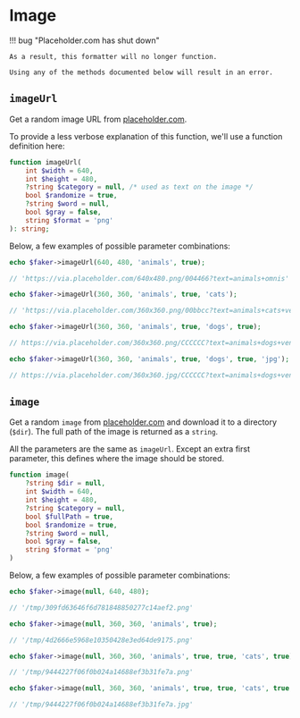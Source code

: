 # Image

!!! bug "Placeholder.com has shut down"

    As a result, this formatter will no longer function.

    Using any of the methods documented below will result in an error.

## `imageUrl`

Get a random image URL from [placeholder.com](https://placeholder.com).

To provide a less verbose explanation of this function, we'll use a function definition here:

```php
function imageUrl(
    int $width = 640,
    int $height = 480,
    ?string $category = null, /* used as text on the image */
    bool $randomize = true,
    ?string $word = null,
    bool $gray = false,
    string $format = 'png'
): string;
```

Below, a few examples of possible parameter combinations:

```php
echo $faker->imageUrl(640, 480, 'animals', true);

// 'https://via.placeholder.com/640x480.png/004466?text=animals+omnis'

echo $faker->imageUrl(360, 360, 'animals', true, 'cats');

// 'https://via.placeholder.com/360x360.png/00bbcc?text=animals+cats+vero'

echo $faker->imageUrl(360, 360, 'animals', true, 'dogs', true);

// https://via.placeholder.com/360x360.png/CCCCCC?text=animals+dogs+veniam

echo $faker->imageUrl(360, 360, 'animals', true, 'dogs', true, 'jpg');

// https://via.placeholder.com/360x360.jpg/CCCCCC?text=animals+dogs+veniam
```

## `image`

Get a random `image` from [placeholder.com](https://placeholder.com) and download it to a directory (`$dir`). The full
path of the image is returned as a `string`.

All the parameters are the same as `imageUrl`. Except an extra first parameter, this defines where the
image should be stored.

```php
function image(
    ?string $dir = null,
    int $width = 640,
    int $height = 480,
    ?string $category = null,
    bool $fullPath = true,
    bool $randomize = true,
    ?string $word = null,
    bool $gray = false,
    string $format = 'png'
)
```

Below, a few examples of possible parameter combinations:

```php
echo $faker->image(null, 640, 480);

// '/tmp/309fd63646f6d781848850277c14aef2.png'

echo $faker->image(null, 360, 360, 'animals', true);

// '/tmp/4d2666e5968e10350428e3ed64de9175.png'

echo $faker->image(null, 360, 360, 'animals', true, true, 'cats', true);

// '/tmp/9444227f06f0b024a14688ef3b31fe7a.png'

echo $faker->image(null, 360, 360, 'animals', true, true, 'cats', true, 'jpg');

// '/tmp/9444227f06f0b024a14688ef3b31fe7a.jpg'
```
